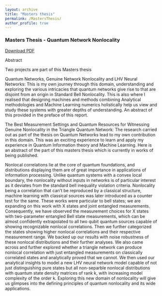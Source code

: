 ```yaml
---
layout: archive
title: "Masters thesis"
permalink: /MastersThesis/
author_profile: true
---
```


### Masters Thesis - Quantum Network Nonlocality

[Download PDF](/files/Master's%20Thesis.pdf)

Abstract

Two projects are part of this Masters thesis

Quantum Networks, Genuine Network Nonlocality and LHV Neural Networks: 
This is my own journey through this domain, understanding and exploring the various intricacies that quantum networks give rise to that are disjoint from an origin in Standard Bell Nonlocality. This is also where I realised that designing machines and methods combining Analytical methodologies and Machine Learning numerics holistically help us view and study these systems with greater depths of understanding. An abstract of this provided in the preface of this report.

The Best Measurement Settings and Quantum Resources for Witnessing Genuine Nonlocality in the Triangle Quantum Network: 
The research carried out as part of the thesis on Quantum Networks lead to my own contribution in this domain. This was an exciting experience to learn and apply my experience in Quantum Information theory and Machine Learning. Here is an abstract of the part of this masters thesis which is currently in works of being published.

Nonlocal correlations lie at the core of quantum foundations, and distributions displaying them are of great importance in applications of information processing. Unlike quantum systems with a convex local boundary, the nonlocality without inputs in networks is of particular interest as it deviates from the standard bell inequality violation criteria. Nonlocality being a correlation that can’t be reproduced by a classical structure, machine learning with classical sources was later introduced as a counter test for the same. These works were particular to bell states; we are expanding on this work with X states and joint entangled measurements. Consequently, we have observed the measurement choices for X states with two-parameter entangled Bell state measurements, which can be almost confidently extrapolated to all two qubit quantum sources capable of showing recognizable nonlocal correlations. Then we further categorized the states showing higher nonlocal correlations and their respective measurement range. We backed up our results with noise robustness of these nonlocal distributions and their further analyses. We also came across and further explored whether a triangle network can produce nonlocal correlation with just entangled measurements on classically correlated states and analytically proved that we cannot. We then used our analytical insights to model a new LHV neural network model capable of not just distinguishing pure states but all non-separble nonlocal distributions with quantum state density matrices of rank k, with increasing model complexity of the order k. Exploring this new domain of nonlocality will give us glimpses into the defining principles of quantum nonlocality and its wide applications.


